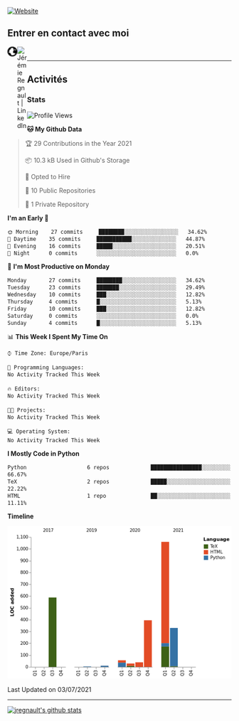 [![Website](https://img.shields.io/website?logo=globe&label=jregnault.github.io&style=for-the-badge&url=https://jregnault.github.io)](https://jregnault.github.io)

## Entrer en contact avec moi

[<img align="left" alt="codeSTACKr.com" width="22px" src="https://raw.githubusercontent.com/iconic/open-iconic/master/svg/globe.svg" />][website]
[<img align="left" alt="Jérémie Regnault | LinkedIn" width="22px" src="https://cdn.jsdelivr.net/npm/simple-icons@v3/icons/linkedin.svg" />][linkedin]

<br />

---

## Activités

### Stats
<!--START_SECTION:waka-->
![Profile Views](http://img.shields.io/badge/Profile%20Views-0-blue)

**🐱 My Github Data** 

> 🏆 29 Contributions in the Year 2021
 > 
> 📦 10.3 kB Used in Github's Storage 
 > 
> 💼 Opted to Hire
 > 
> 📜 10 Public Repositories 
 > 
> 🔑 1 Private Repository 
 > 
**I'm an Early 🐤** 

```text
🌞 Morning    27 commits     ████████░░░░░░░░░░░░░░░░░   34.62% 
🌆 Daytime    35 commits     ███████████░░░░░░░░░░░░░░   44.87% 
🌃 Evening    16 commits     █████░░░░░░░░░░░░░░░░░░░░   20.51% 
🌙 Night      0 commits      ░░░░░░░░░░░░░░░░░░░░░░░░░   0.0%

```
📅 **I'm Most Productive on Monday** 

```text
Monday       27 commits     ████████░░░░░░░░░░░░░░░░░   34.62% 
Tuesday      23 commits     ███████░░░░░░░░░░░░░░░░░░   29.49% 
Wednesday    10 commits     ███░░░░░░░░░░░░░░░░░░░░░░   12.82% 
Thursday     4 commits      █░░░░░░░░░░░░░░░░░░░░░░░░   5.13% 
Friday       10 commits     ███░░░░░░░░░░░░░░░░░░░░░░   12.82% 
Saturday     0 commits      ░░░░░░░░░░░░░░░░░░░░░░░░░   0.0% 
Sunday       4 commits      █░░░░░░░░░░░░░░░░░░░░░░░░   5.13%

```


📊 **This Week I Spent My Time On** 

```text
⌚︎ Time Zone: Europe/Paris

💬 Programming Languages: 
No Activity Tracked This Week

🔥 Editors: 
No Activity Tracked This Week

🐱‍💻 Projects: 
No Activity Tracked This Week

💻 Operating System: 
No Activity Tracked This Week

```

**I Mostly Code in Python** 

```text
Python                   6 repos             ████████████████░░░░░░░░░   66.67% 
TeX                      2 repos             █████░░░░░░░░░░░░░░░░░░░░   22.22% 
HTML                     1 repo              ██░░░░░░░░░░░░░░░░░░░░░░░   11.11%

```


**Timeline**

![Chart not found](https://raw.githubusercontent.com/jregnault/jregnault/master/charts/bar_graph.png) 


 Last Updated on 03/07/2021
<!--END_SECTION:waka-->
---

[![jregnault's github stats](https://github-readme-stats.jregnault.vercel.app/api?username=jregnault&show_icons=true)](https://github.com/jregnault/github-readme-stats)

[website]: jregnault.github.io
[linkedin]: https://www.linkedin.com/in/j%C3%A9r%C3%A9mie-regnault-4a30b2138/
